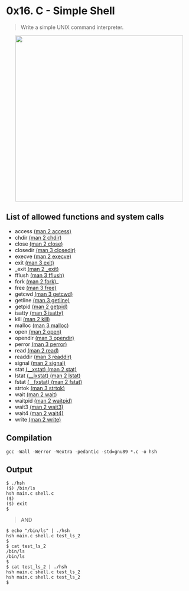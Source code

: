 # 0x16. C - Simple Shell

> Write a simple UNIX command interpreter.
<p align="center">  
<img width="95%" height="450px" src ="https://s3.amazonaws.com/intranet-projects-files/holbertonschool-low_level_programming/235/shell.jpeg">
</p>

## List of allowed functions and system calls

- access [(man 2 access)](/Resources/man_2_access.txt)
- chdir [(man 2 chdir)](/Resources/man_2_chdir.txt)
- close [(man 2 close)](/Resources/man_2_close.txt)
- closedir [(man 3 closedir)](/Resources/man_3_closedir.txt)
- execve [(man 2 execve)](/Resources/man_2_execve.txt)
- exit [(man 3 exit)](/Resources/man_3_exit.txt)
- _exit [(man 2 _exit)](/Resources/man_2__exit.txt)
- fflush [(man 3 fflush)](/Resources/man_3_fflush.txt)
- fork [(man 2 fork)](/Resources/man_2_fork.txt)_
- free [(man 3 free)](/Resources/man_3_free.txt)
- getcwd [(man 3 getcwd)](/Resources/man_3_getcwd.txt)
- getline [(man 3 getline)](/Resources/man_3_getline.txt)
- getpid [(man 2 getpid)](/Resources/man_2_getpid.txt)
- isatty [(man 3 isatty)](/Resources/man_3_isatty.txt)
- kill [(man 2 kill)](/Resources/man_2_kill.txt)
- malloc [(man 3 malloc)](/Resources/man_3_malloc.txt)
- open [(man 2 open)](/Resources/man_2_open.txt)
- opendir [(man 3 opendir)](/Resources/man_3_opendir.txt)
- perror [(man 3 perror)](/Resources/man_3_perror.txt)
- read [(man 2 read)](/Resources/man_2_read.txt)
- readdir [(man 3 readdir)](/Resources/man_3_readdir.txt)
- signal [(man 2 signal)](/Resources/man_2_signal.txt)
- stat [(__xstat) (man 2 stat)](/Resources/man_2_stat.txt)
- lstat [(__lxstat) (man 2 lstat)](/Resources/man_2_lstat.txt)
- fstat [(__fxstat) (man 2 fstat)](/Resources/man_2_fstat.txt)
- strtok [(man 3 strtok)](/Resources/man_3_strtok.txt)
- wait [(man 2 wait)](/Resources/man_2_wait.txt)
- waitpid [(man 2 waitpid)](/Resources/man_2_waitpid.txt)
- wait3 [(man 2 wait3)](/Resources/man_2_wait3.txt)
- wait4 [(man 2 wait4)](/Resources/man_2_wait4.txt)
- write [(man 2 write)](/Resources/man_2_write.txt)

## Compilation
`gcc -Wall -Werror -Wextra -pedantic -std=gnu89 *.c -o hsh`

## Output
```
$ ./hsh
($) /bin/ls
hsh main.c shell.c
($)
($) exit
$
```
> AND
```
$ echo "/bin/ls" | ./hsh
hsh main.c shell.c test_ls_2
$
$ cat test_ls_2
/bin/ls
/bin/ls
$
$ cat test_ls_2 | ./hsh
hsh main.c shell.c test_ls_2
hsh main.c shell.c test_ls_2
$
```
